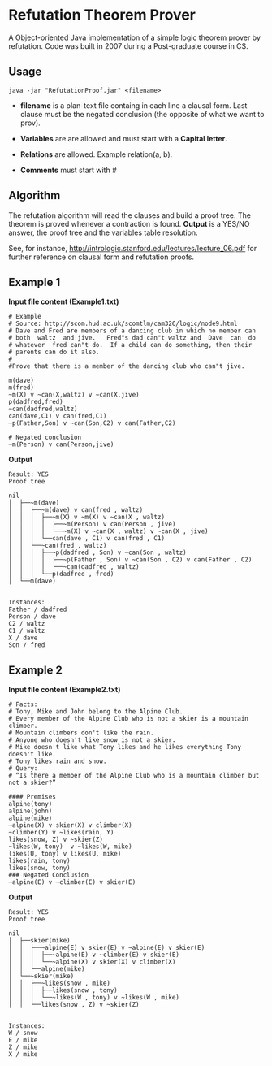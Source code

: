 # Refutation Theorem Prover
A Object-oriented Java implementation of a simple logic theorem prover by refutation.
Code was built in 2007 during a Post-graduate course in CS.

## Usage
```
java -jar "RefutationProof.jar" <filename>
```
- **filename** is a plan-text file containg in each line a clausal form. Last clause must be the negated conclusion (the opposite of what we want to prov). 

- **Variables** are are allowed and must start with a **Capital letter**.

- **Relations** are allowed. Example relation(a, b).

- **Comments** must start with #

## Algorithm

The refutation algorithm will read the clauses and build a proof tree. The theorem is proved whenever a contraction is found.
**Output** is a YES/NO answer, the proof tree and the variables table resolution. 

See, for instance, http://intrologic.stanford.edu/lectures/lecture_06.pdf for further reference on clausal form and refutation proofs.

## Example 1

**Input file content (Example1.txt)**
```
# Example
# Source: http://scom.hud.ac.uk/scomtlm/cam326/logic/node9.html
# Dave and Fred are members of a dancing club in which no member can 
# both  waltz  and jive.   Fred"s dad can"t waltz and  Dave  can  do 
# whatever  fred can"t do.  If a child can do something, then their 
# parents can do it also.
#
#Prove that there is a member of the dancing club who can"t jive.

m(dave)
m(fred)
~m(X) v ~can(X,waltz) v ~can(X,jive)
p(dadfred,fred)       
~can(dadfred,waltz)
can(dave,C1) v can(fred,C1) 
~p(Father,Son) v ~can(Son,C2) v can(Father,C2)

# Negated conclusion
~m(Person) v can(Person,jive)
```

**Output**
```
Result: YES
Proof tree

nil
│  ├──~m(dave)
│  │  ├──~m(dave) v can(fred , waltz)
│  │  │  ├──~m(X) v ~m(X) v ~can(X , waltz)
│  │  │  │  ├──~m(Person) v can(Person , jive)
│  │  │  │  └──~m(X) v ~can(X , waltz) v ~can(X , jive)
│  │  │  └──can(dave , C1) v can(fred , C1)
│  │  └──~can(fred , waltz)
│  │  │  ├──~p(dadfred , Son) v ~can(Son , waltz)
│  │  │  │  ├──~p(Father , Son) v ~can(Son , C2) v can(Father , C2)
│  │  │  │  └──~can(dadfred , waltz)
│  │  │  └──p(dadfred , fred)
│  └──m(dave)


Instances:
Father / dadfred
Person / dave
C2 / waltz
C1 / waltz
X / dave
Son / fred
```

## Example 2

**Input file content (Example2.txt)**
```
# Facts:
# Tony, Mike and John belong to the Alpine Club.
# Every member of the Alpine Club who is not a skier is a mountain climber.
# Mountain climbers don't like the rain.
# Anyone who doesn't like snow is not a skier.
# Mike doesn't like what Tony likes and he likes everything Tony doesn't like.
# Tony likes rain and snow.
# Query: 
# “Is there a member of the Alpine Club who is a mountain climber but not a skier?”

#### Premises
alpine(tony)
alpine(john)
alpine(mike)
~alpine(X) v skier(X) v climber(X)
~climber(Y) v ~likes(rain, Y)
likes(snow, Z) v ~skier(Z)
~likes(W, tony)  v ~likes(W, mike)
likes(U, tony) v likes(U, mike)
likes(rain, tony)
likes(snow, tony)
### Negated Conclusion
~alpine(E) v ~climber(E) v skier(E)
```

**Output**
```
Result: YES
Proof tree

nil
│  ├──skier(mike)
│  │  ├──~alpine(E) v skier(E) v ~alpine(E) v skier(E)
│  │  │  ├──~alpine(E) v ~climber(E) v skier(E)
│  │  │  └──~alpine(X) v skier(X) v climber(X)
│  │  └──alpine(mike)
│  └──~skier(mike)
│  │  ├──~likes(snow , mike)
│  │  │  ├──likes(snow , tony)
│  │  │  └──~likes(W , tony) v ~likes(W , mike)
│  │  └──likes(snow , Z) v ~skier(Z)


Instances:
W / snow
E / mike
Z / mike
X / mike

```

